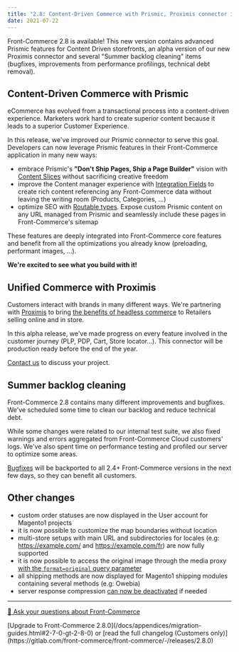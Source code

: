 ```yaml
---
title: "2.8: Content-Driven Commerce with Prismic, Proximis connector in alpha and Summer backlog cleaning"
date: 2021-07-22
---
```


Front-Commerce 2.8 is available! This new version contains advanced Prismic features for Content Driven storefronts, an alpha version of our new Proximis connector and several "Summer backlog cleaning" items (bugfixes, improvements from performance profilings, technical debt removal).

<!-- more -->

## Content-Driven Commerce with Prismic

eCommerce has evolved from a transactional process into a content-driven experience. Marketers work hard to create superior content because it leads to a superior Customer Experience.

In this release, we've improved our Prismic connector to serve this goal. Developers can now leverage Prismic features in their Front-Commerce application in many new ways:

- embrace Prismic's **"Don't Ship Pages, Ship a Page Builder"** vision with [Content Slices](/docs/prismic/content-slices.html) without sacrificing creative freedom
- improve the Content manager experience with [Integration Fields](/docs/prismic/integration-fields.html) to create rich content referencing any Front-Commerce data without leaving the writing room (Products, Categories, …)
- optimize SEO with [Routable types](/docs/prismic/routable-types.html). Expose custom Prismic content on any URL managed from Prismic and seamlessly include these pages in Front-Commerce's sitemap

These features are deeply integrated into Front-Commerce core features and benefit from all the optimizations you already know (preloading, performant images, …).

**We're excited to see what you build with it!**

## Unified Commerce with Proximis

Customers interact with brands in many different ways. We're partnering with [Proximis](https://www.proximis.com/en) to bring [the benefits of headless commerce](https://www.front-commerce.com/en/front-commerce-a-modern-ecommerce-architecture/) to Retailers selling online and in store.

In this alpha release, we've made progress on every feature involved in the customer journey (PLP, PDP, Cart, Store locator…). This connector will be production ready before the end of the year.

[Contact us](https://www.front-commerce.com/en/contact-us/) to discuss your project.

## Summer backlog cleaning

Front-Commerce 2.8 contains many different improvements and bugfixes. We've scheduled some time to clean our backlog and reduce technical debt.

While some changes were related to our internal test suite, we also fixed warnings and errors aggregated from Front-Commerce Cloud customers' logs. We've also spent time on performance testing and profiled our server to optimize some areas.

[Bugfixes](https://gitlab.com/front-commerce/front-commerce/-/releases/2.8.0#bug-fixes) will be backported to all 2.4+ Front-Commerce versions in the next few days, so they can benefit all customers.

## Other changes

- custom order statuses are now displayed in the User account for Magento1 projects
- it is now possible to customize the map boundaries without location
- multi-store setups with main URL and subdirectories for locales (e.g: https://example.com/ and https://example.com/fr) are now fully supported
- it is now possible to access the original image through the media proxy [with the `format=original` query parameter](/docs/advanced/production-ready/media-middleware.html#How-to-query-an-image)
- all shipping methods are now displayed for Magento1 shipping modules containing several methods (e.g: Owebia)
- server response compression [can now be deactivated](/docs/advanced/performance/deactivating-unnecessary-features.html#Deactivate-response-compression) if needed

<hr />
<div class="center">
  <p>
    <a class="link primary button" href="https://www.front-commerce.com/en/contact-us/">💌 Ask your questions about Front-Commerce</a>
  </p>
  <p>
    [Upgrade to Front-Commerce 2.8.0](/docs/appendices/migration-guides.html#2-7-0-gt-2-8-0) or [read the full changelog (Customers only)](https://gitlab.com/front-commerce/front-commerce/-/releases/2.8.0)
  </p>
</div>
